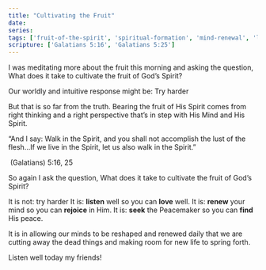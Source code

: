 ```yaml
---
title: "Cultivating the Fruit"
date: 
series: 
tags: ['fruit-of-the-spirit', 'spiritual-formation', 'mind-renewal', 'listening', 'loving']
scripture: ['Galatians 5:16', 'Galatians 5:25']
---
```


I was meditating more about the fruit this morning and asking the question, What does it take to cultivate the fruit of God’s Spirit?

Our worldly and intuitive response might be: Try harder

But that is so far from the truth. Bearing the fruit of His Spirit comes from right thinking and a right perspective that’s in step with His Mind and His Spirit.

“And I say: Walk in the Spirit, and you shall not accomplish the lust of the flesh…If we live in the Spirit, let us also walk in the Spirit.”

‭‭ (Galatians)‬ ‭5‬:‭16‬, ‭25‬ ‬‬

So again I ask the question, What does it take to cultivate the fruit of God’s Spirit?

It is not: try harder
It is: **listen** well so you can **love** well.
It is: **renew** your mind so you can **rejoice** in Him.
It is: **seek** the Peacemaker so you can **find** His peace.

It is in allowing our minds to be reshaped and renewed daily that we are cutting away the dead things and making room for new life to spring forth.

Listen well today my friends!